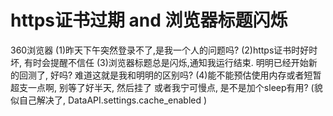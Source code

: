 # https证书过期 and 浏览器标题闪烁

360浏览器
(1)昨天下午突然登录不了,是我一个人的问题吗?
(2)https证书时好时坏, 有时会提醒不信任
(3)浏览器标题总是闪烁,通知我运行结束. 明明已经开始新的回测了, 好吗?
   难道这就是我和明明的区别吗?
(4)能不能预估使用内存或者短暂超支一点啊, 别等了好半天, 然后挂了
   或者我宁可慢点, 是不是加个sleep有用?
   (貌似自己解决了, DataAPI.settings.cache_enabled )